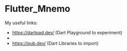 # Flutter_Mnemo


My useful links:

- https://dartpad.dev/ (Dart Playground to experiment)   
- 
- https://pub.dev/ (Dart Libraries to import)
